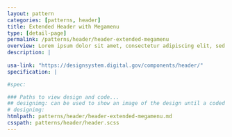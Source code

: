 ```yaml
---
layout: pattern
categories: [patterns, header]
title: Extended Header with Megamenu
type: [detail-page]
permalink: /patterns/header/header-extended-megamenu
overview: Lorem ipsum dolor sit amet, consectetur adipiscing elit, sed do eiusmod tempor incididunt ut labore et dolore magna aliqua. Interdum velit euismod in pellentesque. 
description: |
    
usa-link: "https://designsystem.digital.gov/components/header/"
specification: |

#spec:

### Paths to view design and code... 
## designimg: can be used to show an image of the design until a coded version can be created. The htmlpath & csspath should be located in the pattens folder. Read more about creating coded components in /docs/creating-patterns 
# designimg: 
htmlpath: patterns/header/header-extended-megamenu.md
csspath: patterns/header/header.scss
---
```


